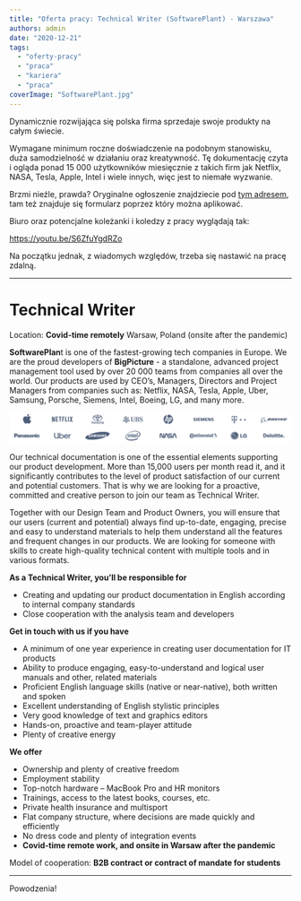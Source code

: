 ```yaml
---
title: "Oferta pracy: Technical Writer (SoftwarePlant) - Warszawa"
authors: admin
date: "2020-12-21"
tags:
  - "oferty-pracy"
  - "praca"
  - "kariera"
  - "praca"
coverImage: "SoftwarePlant.jpg"
---
```


Dynamicznie rozwijająca się polska firma sprzedaje swoje produkty na całym
świecie.

Wymagane minimum roczne doświadczenie na podobnym stanowisku, duża samodzielność
w działaniu oraz kreatywność. Tę dokumentację czyta i ogląda ponad 15 000
użytkowników miesięcznie z takich firm jak Netflix, NASA, Tesla, Apple, Intel i
wiele innych, więc jest to niemałe wyzwanie.

Brzmi nieźle, prawda? Oryginalne ogłoszenie znajdziecie pod
[tym adresem](https://softwareplant.com/technical-writer/), tam też znajduje się
formularz poprzez który można aplikować.

Biuro oraz potencjalne koleżanki i koledzy z pracy wyglądają tak:

https://youtu.be/S6ZfuYgdRZo

Na początku jednak, z wiadomych względów, trzeba się nastawić na pracę zdalną.

---

# Technical Writer

Location: **Covid-time remotely** Warsaw, Poland (onsite after the pandemic)

**SoftwarePlan**t is one of the fastest-growing tech companies in Europe. We are
the proud developers of **BigPicture** - a standalone, advanced project
management tool used by over 20 000 teams from companies all over the world. Our
products are used by CEO’s, Managers, Directors and Project Managers from
companies such as: Netflix, NASA, Tesla, Apple, Uber, Samsung, Porsche, Siemens,
Intel, Boeing, LG, and many more.

![](images/SoftwarePlant-Clients.png)

Our technical documentation is one of the essential elements supporting our
product development. More than 15,000 users per month read it, and it
significantly contributes to the level of product satisfaction of our current
and potential customers. That is why we are looking for a proactive, committed
and creative person to join our team as Technical Writer.

Together with our Design Team and Product Owners, you will ensure that our users
(current and potential) always find up-to-date, engaging, precise and easy to
understand materials to help them understand all the features and frequent
changes in our products. We are looking for someone with skills to create
high-quality technical content with multiple tools and in various formats.

**As a Technical Writer, you’ll be responsible for**

- Creating and updating our product documentation in English according to
  internal company standards
- Close cooperation with the analysis team and developers

**Get in touch with us if you have**

- A minimum of one year experience in creating user documentation for IT
  products
- Ability to produce engaging, easy-to-understand and logical user manuals and
  other, related materials
- Proficient English language skills (native or near-native), both written and
  spoken
- Excellent understanding of English stylistic principles
- Very good knowledge of text and graphics editors
- Hands-on, proactive and team-player attitude
- Plenty of creative energy

**We offer**

- Ownership and plenty of creative freedom
- Employment stability
- Top-notch hardware – MacBook Pro and HR monitors
- Trainings, access to the latest books, courses, etc.
- Private health insurance and multisport
- Flat company structure, where decisions are made quickly and efficiently
- No dress code and plenty of integration events
- **Covid-time remote work, and onsite in Warsaw after the pandemic**

Model of cooperation: **B2B contract or contract of mandate for students**

---

Powodzenia!
